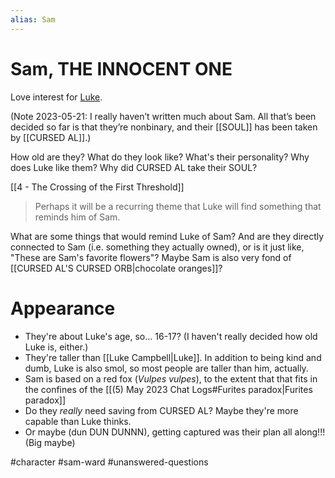 ```yaml
---
alias: Sam
---
```

# Sam, THE INNOCENT ONE
Love interest for [Luke](Luke%20Campbell.md).

(Note 2023-05-21: I really haven’t written much about Sam. All that’s been decided so far is that they’re nonbinary, and their [[SOUL]] has been taken by [[CURSED AL]].)

How old are they? What do they look like? What's their personality? Why does Luke like them? Why did CURSED AL take their SOUL?

[[4 - The Crossing of the First Threshold]]
>Perhaps it will be a recurring theme that Luke will find something that reminds him of Sam.

What are some things that would remind Luke of Sam? And are they directly connected to Sam (i.e. something they actually owned), or is it just like, "These are Sam's favorite flowers"? Maybe Sam is also very fond of [[CURSED AL'S CURSED ORB|chocolate oranges]]?

# Appearance

* They're about Luke's age, so... 16-17? (I haven't really decided how old Luke is, either.)
* They're taller than [[Luke Campbell|Luke]]. In addition to being kind and dumb, Luke is also smol, so most people are taller than him, actually.
* Sam is based on a red fox (*Vulpes vulpes*), to the extent that that fits in the confines of the [[(5) May 2023 Chat Logs#Furites paradox|Furites paradox]]
* Do they *really* need saving from CURSED AL? Maybe they're more capable than Luke thinks.
* Or maybe (dun DUN DUNNN), getting captured was their plan all along!!! (Big maybe)

#character #sam-ward #unanswered-questions 